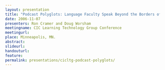 ```yaml
---
layout: presentation
title: "Podcast Polyglots: Language Faculty Speak Beyond the Borders of the Campus"
date: 2006-11-07
presenters: Ron Cramer and Doug Worsham
meetingname: CIC Learning Technology Group Conference
meetingurl: 
place: Minneapolis, MN.
abstract: 
slideurl:
handouturl:
feature: 
permalink: presentations/cicltg-podcast-polyglots/
---
```


